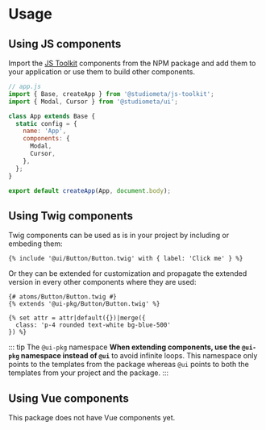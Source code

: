 # Usage

## Using JS components

Import the [JS Toolkit](https://github.com/studiometa/js-toolkit) components from the NPM package and add them to your application or use them to build other components.

```js
// app.js
import { Base, createApp } from '@studiometa/js-toolkit';
import { Modal, Cursor } from '@studiometa/ui';

class App extends Base {
  static config = {
    name: 'App',
    components: {
      Modal,
      Cursor,
    },
  };
}

export default createApp(App, document.body);
```

## Using Twig components

Twig components can be used as is in your project by including or embeding them:

```twig
{% include '@ui/Button/Button.twig' with { label: 'Click me' } %}
```

Or they can be extended for customization and propagate the extended version in every other components where they are used:

```twig
{# atoms/Button/Button.twig #}
{% extends '@ui-pkg/Button/Button.twig' %}

{% set attr = attr|default({})|merge({
  class: 'p-4 rounded text-white bg-blue-500'
}) %}
```

::: tip The <code>@ui-pkg</code> namespace
**When extending components, use the `@ui-pkg` namespace instead of `@ui`** to avoid infinite loops. This namespace only points to the templates from the package whereas `@ui` points to both the templates from your project and the package.
:::

## Using Vue components

This package does not have Vue components yet.
